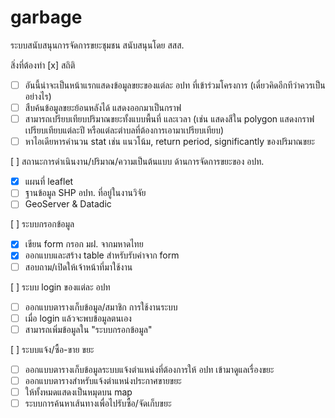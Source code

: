 # garbage
ระบบสนับสนุนการจัดการขยะชุมชน สนับสนุนโดย สสส.


สิ่งที่ต้องทำ
[x] สถิติ
- [ ] อันนี้น่าจะเป็นหน้าแรกแสดงข้อมูลขยะของแต่ละ อปท ที่เข้าร่วมโครงการ (เดี๋ยวคิดอีกทีว่าควรเป็นอย่างไร)
- [ ] สืบค้นข้อมูลขยะย้อนหลังได้ แสดงออกมาเป็นกราฟ 
- [ ] สามารถเปรียบเทียบปริมาณขยะทั้งแบบพื้นที่ และเวลา (เช่น แสดงสีใน polygon แสดงกราฟเปรียบเทียบแต่ละปี หรือแต่ละตำบลที่ต้องการเอามาเปรียบเทียบ)
- [ ] หาไอเดียหารคำนวน stat เช่น แนวโน้ม, return period, significantly ของปริมาณขยะ  

[ ] สถานะการดำเนินงาน/ปริมาณ/ความเป็นต้นแบบ ด้านการจัดการขยะของ อปท.
- [x] แผนที่ leaflet
- [ ] ฐานข้อมูล SHP อปท. ที่อยู่ในงานวิจัย
- [ ] GeoServer & Datadic 

[ ] ระบบกรอกข้อมูล
- [x] เขียน form กรอก มฝ. จากมหาดไทย
- [x] ออกแบบและสร้าง table สำหรับรับค่าจาก form 
- [ ] สอบถาม/เปิดให้เจ้าหน้าที่มาใช้งาน

[ ] ระบบ login ของแต่ละ อปท
- [ ] ออกแบบตารางเก็บข้อมูล/สมาชิก การใช้งานระบบ
- [ ] เมื่อ login แล้วจะพบข้อมูลตนเอง
- [ ] สามารถเพิ่มข้อมูลใน "ระบบกรอกข้อมูล"

[ ] ระบบแจ้ง/ซื้อ-ขาย ขยะ
- [ ] ออกแบบตารางเก็บข้อมูลระบบแจ้งตำแหน่งที่ต้องการให้ อปท เข้ามาดูแลเรื่องขยะ
- [ ] ออกแบบตารางสำหรับแจ้งตำแหน่งประกาศขายขยะ 
- [ ] ให้ทั้งหมดแสดงเป็นหมุดบน map
- [ ] ระบบการค้นหาเส้นทางเพื่อไปรับซื้อ/จัดเก็บขยะ
